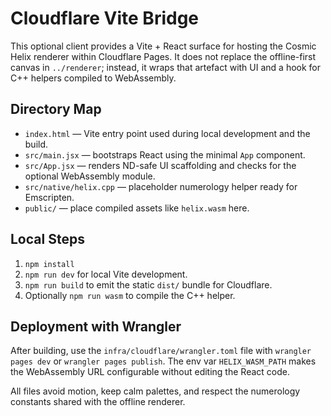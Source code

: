 # Cloudflare Vite Bridge

This optional client provides a Vite + React surface for hosting the Cosmic Helix renderer within Cloudflare Pages. It does not
replace the offline-first canvas in `../renderer`; instead, it wraps that artefact with UI and a hook for C++ helpers compiled to
WebAssembly.

## Directory Map
- `index.html` — Vite entry point used during local development and the build.
- `src/main.jsx` — bootstraps React using the minimal `App` component.
- `src/App.jsx` — renders ND-safe UI scaffolding and checks for the optional WebAssembly module.
- `src/native/helix.cpp` — placeholder numerology helper ready for Emscripten.
- `public/` — place compiled assets like `helix.wasm` here.

## Local Steps
1. `npm install`
2. `npm run dev` for local Vite development.
3. `npm run build` to emit the static `dist/` bundle for Cloudflare.
4. Optionally `npm run wasm` to compile the C++ helper.

## Deployment with Wrangler
After building, use the `infra/cloudflare/wrangler.toml` file with `wrangler pages dev` or `wrangler pages publish`. The env var
`HELIX_WASM_PATH` makes the WebAssembly URL configurable without editing the React code.

All files avoid motion, keep calm palettes, and respect the numerology constants shared with the offline renderer.
